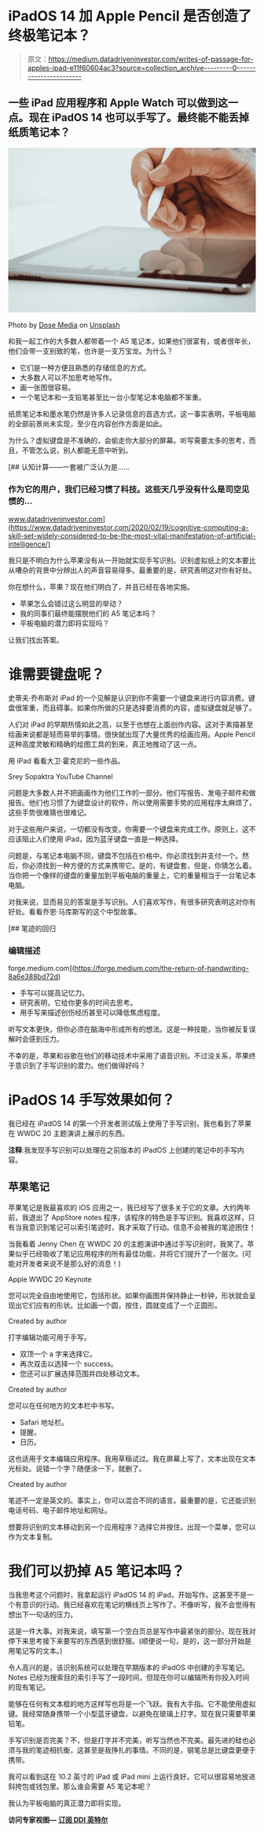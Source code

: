 # iPadOS 14 加 Apple Pencil 是否创造了终极笔记本？

> 原文：<https://medium.datadriveninvestor.com/writes-of-passage-for-apples-ipad-e11f60604ac3?source=collection_archive---------0----------------------->

## 一些 iPad 应用程序和 Apple Watch 可以做到这一点。现在 iPadOS 14 也可以手写了。最终能不能丢掉纸质笔记本？

![](img/ccfeac906d768c137287341feecab3fa.png)

Photo by [Dose Media](https://unsplash.com/@dose?utm_source=medium&utm_medium=referral) on [Unsplash](https://unsplash.com?utm_source=medium&utm_medium=referral)

和我一起工作的大多数人都带着一个 A5 笔记本，如果他们很富有，或者很年长，他们会带一支别致的笔，也许是一支万宝龙。为什么？

*   它们是一种方便且熟悉的存储信息的方式。
*   大多数人可以不加思考地写作。
*   画一张图很容易。
*   一个笔记本和一支铅笔甚至比一台小型笔记本电脑都不笨重。

纸质笔记本和墨水笔仍然是许多人记录信息的首选方式，这一事实表明，平板电脑的全部前景尚未实现，至少在内容创作方面是如此。

为什么？虚拟键盘是不准确的，会偷走你大部分的屏幕。听写需要太多的思考，而且，不管怎么说，别人都能无意中听到。

[](https://www.datadriveninvestor.com/2020/02/19/cognitive-computing-a-skill-set-widely-considered-to-be-the-most-vital-manifestation-of-artificial-intelligence/) [## 认知计算——一套被广泛认为是……

### 作为它的用户，我们已经习惯了科技。这些天几乎没有什么是司空见惯的…

www.datadriveninvestor.com](https://www.datadriveninvestor.com/2020/02/19/cognitive-computing-a-skill-set-widely-considered-to-be-the-most-vital-manifestation-of-artificial-intelligence/) 

我只是不明白为什么苹果没有从一开始就实现手写识别。识别虚拟纸上的文本要比从嘈杂的背景中分辨出人的声音容易得多。最重要的是，研究表明这对你有好处。

你在想什么，苹果？现在他们明白了，并且已经在各地实施。

*   苹果怎么会错过这么明显的举动？
*   我的同事们最终能摆脱他们的 A5 笔记本吗？
*   平板电脑的潜力即将实现吗？

让我们找出答案。

# 谁需要键盘呢？

史蒂夫·乔布斯对 iPad 的一个见解是认识到你不需要一个键盘来进行内容消费。键盘很笨重，而且碍事。如果你所做的只是选择要消费的内容，虚拟键盘就足够了。

人们对 iPad 的早期热情如此之高，以至于也想在上面创作内容。这对于素描甚至绘画来说都是轻而易举的事情。很快就出现了大量优秀的绘画应用。Apple Pencil 这种高度灵敏和精确的绘图工具的到来，真正地推动了这一点。

用 iPad 看看大卫·霍克尼的一些作品。

Srey Sopaktra YouTube Channel

问题是大多数人并不把画画作为他们工作的一部分。他们写报告、发电子邮件和做报告。他们也习惯了为键盘设计的软件，所以使用需要手势的应用程序太麻烦了，这些手势很难猜也很难记。

对于这些用户来说，一切都没有改变。你需要一个键盘来完成工作。原则上，这不应该阻止人们使用 iPad，因为蓝牙键盘一直是一种选择。

问题是，与笔记本电脑不同，键盘不包括在价格中。你必须找到并支付一个。然后，你必须找到一种方便的方式来携带它。是的，有键盘套，但是，你猜怎么着。当你把一个像样的键盘的重量加到平板电脑的重量上，它的重量相当于一台笔记本电脑。

对我来说，显而易见的答案是手写识别。人们喜欢写作，有很多研究表明这对你有好处。看看乔恩·马库斯写的这个中型故事。

[](https://forge.medium.com/the-return-of-handwriting-8a6e388bd72d) [## 笔迹的回归

### 编辑描述

forge.medium.com](https://forge.medium.com/the-return-of-handwriting-8a6e388bd72d) 

*   手写可以提高记忆力。
*   研究表明，它给你更多的时间去思考。
*   用手写来描述创伤经历甚至可以降低焦虑程度。

听写文本更快，但你必须在脑海中形成所有的想法。这是一种技能，当你被反复误解时会感到压力。

不幸的是，苹果和谷歌在他们的移动技术中采用了语音识别。不过没关系，苹果终于意识到了手写识别的潜力。他们做得好吗？

# iPadOS 14 手写效果如何？

我已经在 iPadOS 14 的第一个开发者测试版上使用了手写识别，我也看到了苹果在 WWDC 20 主题演讲上展示的东西。

**注释**:我发现手写识别可以处理在之前版本的 iPadOS 上创建的笔记中的手写内容。

## 苹果笔记

苹果笔记是我最喜欢的 iOS 应用之一，我已经写了很多关于它的文章。大约两年前，我退出了 AppStore notes 程序，该程序的特色是手写识别。我喜欢这样，只有当我意识到笔记可以索引笔迹时，我才采取了行动。信息不会被我的笔迹困住！

当我看着 Jenny Chen 在 WWDC 20 的主题演讲中通过手写识别时，我笑了。苹果似乎已经吸收了笔记应用程序的所有最佳功能，并将它们提升了一个层次。(可能对开发者来说不是那么好的消息！)

Apple WWDC 20 Keynote

您可以完全自由地使用它，包括形状。如果你画图并保持静止一秒钟，形状就会呈现出它们应有的形状。比如画一个圆，按住，圆就变成了一个正圆形。

Created by author

打字编辑功能可用于手写。

*   双顶一个 a 字来选择它。
*   再次双击以选择一个 success。
*   您还可以扩展选择范围并四处移动文本。

Created by author

您可以在任何地方的文本栏中书写。

*   Safari 地址栏。
*   提醒。
*   日历。

这也适用于文本编辑应用程序。我用草稿试过。我在屏幕上写了，文本出现在文本光标处。说错一个字？随便涂一下，就删了。

Created by author

笔迹不一定是英文的。事实上，你可以混合不同的语言。最重要的是，它还能识别电话号码、电子邮件地址和网址。

想要将识别的文本移动到另一个应用程序？选择它并按住。出现一个菜单，您可以作为文本复制。

# 我们可以扔掉 A5 笔记本吗？

当我思考这个问题时，我拿起运行 iPadOS 14 的 iPad，开始写作。这甚至不是一个有意识的行动。我已经喜欢在笔记的横线页上写作了。不像听写，我不会觉得有想出下一句话的压力。

这是一件大事。对我来说，填写第一个空白页总是写作中最紧张的部分。现在我对停下来思考接下来要写的东西感到很舒服。(顺便说一句，是的，这一部分开始是用笔记写的文本。)

令人高兴的是，该识别系统可以处理在早期版本的 iPadOS 中创建的手写笔记。 Notes 已经为搜索目的索引手写了一段时间，但现在你可以编辑所有你投入时间的现有笔记。

能够在任何有文本框的地方这样写也将是一个飞跃。我有大手指。它不能使用虚拟键。我经常随身携带一个小型蓝牙键盘，以避免在玻璃上打字。现在我只需要苹果铅笔。

手写识别是否完美？不，但是打字并不完美，听写当然也不完美。最先进的硅也必须与我的笔迹相抗衡，这甚至是我挣扎的事情。不同的是，钢笔总是比键盘更便于携带。

我可以看到这在 10.2 英寸的 iPad 或 iPad mini 上运行良好。它可以很容易地放进斜挎包或钱包里。那么谁会需要 A5 笔记本呢？

我认为平板电脑的真正潜力即将实现。

**访问专家视图—** [**订阅 DDI 英特尔**](https://datadriveninvestor.com/ddi-intel)